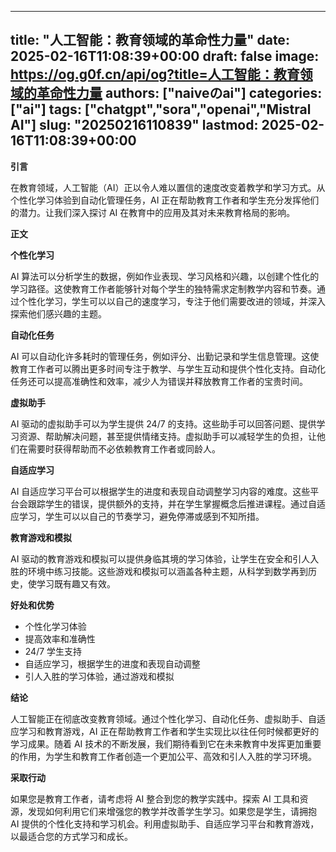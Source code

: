 
---
title: "人工智能：教育领域的革命性力量"
date: 2025-02-16T11:08:39+00:00
draft: false
image: https://og.g0f.cn/api/og?title=人工智能：教育领域的革命性力量
authors: ["naiveのai"]
categories: ["ai"]
tags: ["chatgpt","sora","openai","Mistral AI"]
slug: "20250216110839"
lastmod: 2025-02-16T11:08:39+00:00
---
**引言**

在教育领域，人工智能（AI）正以令人难以置信的速度改变着教学和学习方式。从个性化学习体验到自动化管理任务，AI 正在帮助教育工作者和学生充分发挥他们的潜力。让我们深入探讨 AI 在教育中的应用及其对未来教育格局的影响。

**正文**

**个性化学习**

AI 算法可以分析学生的数据，例如作业表现、学习风格和兴趣，以创建个性化的学习路径。这使教育工作者能够针对每个学生的独特需求定制教学内容和节奏。通过个性化学习，学生可以以自己的速度学习，专注于他们需要改进的领域，并深入探索他们感兴趣的主题。

**自动化任务**

AI 可以自动化许多耗时的管理任务，例如评分、出勤记录和学生信息管理。这使教育工作者可以腾出更多时间专注于教学、与学生互动和提供个性化支持。自动化任务还可以提高准确性和效率，减少人为错误并释放教育工作者的宝贵时间。

**虚拟助手**

AI 驱动的虚拟助手可以为学生提供 24/7 的支持。这些助手可以回答问题、提供学习资源、帮助解决问题，甚至提供情绪支持。虚拟助手可以减轻学生的负担，让他们在需要时获得帮助而不必依赖教育工作者或同龄人。

**自适应学习**

AI 自适应学习平台可以根据学生的进度和表现自动调整学习内容的难度。这些平台会跟踪学生的错误，提供额外的支持，并在学生掌握概念后推进课程。通过自适应学习，学生可以以自己的节奏学习，避免停滞或感到不知所措。

**教育游戏和模拟**

AI 驱动的教育游戏和模拟可以提供身临其境的学习体验，让学生在安全和引人入胜的环境中练习技能。这些游戏和模拟可以涵盖各种主题，从科学到数学再到历史，使学习既有趣又有效。

**好处和优势**

* 个性化学习体验
* 提高效率和准确性
* 24/7 学生支持
* 自适应学习，根据学生的进度和表现自动调整
* 引人入胜的学习体验，通过游戏和模拟

**结论**

人工智能正在彻底改变教育领域。通过个性化学习、自动化任务、虚拟助手、自适应学习和教育游戏，AI 正在帮助教育工作者和学生实现比以往任何时候都更好的学习成果。随着 AI 技术的不断发展，我们期待看到它在未来教育中发挥更加重要的作用，为学生和教育工作者创造一个更加公平、高效和引人入胜的学习环境。

**采取行动**

如果您是教育工作者，请考虑将 AI 整合到您的教学实践中。探索 AI 工具和资源，发现如何利用它们来增强您的教学并改善学生学习。如果您是学生，请拥抱 AI 提供的个性化支持和学习机会。利用虚拟助手、自适应学习平台和教育游戏，以最适合您的方式学习和成长。